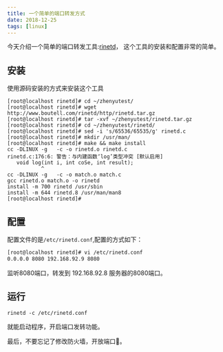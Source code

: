 ```yaml
---
title: 一个简单的端口转发方式
date: 2018-12-25
tags: [linux]
---
```

今天介绍一个简单的端口转发工具:[rinetd](https://www.boutell.com/rinetd/)， 这个工具的安装和配置非常的简单。

## 安装
使用源码安装的方式来安装这个工具
```shell
[root@localhost rinetd]# cd ~/zhenyutest/
[root@localhost rinetd]# wget http://www.boutell.com/rinetd/http/rinetd.tar.gz
[root@localhost rinetd]# tar -xvf ~/zhenyutest/rinetd.tar.gz
[root@localhost rinetd]# cd ~/zhenyutest/rinetd/
[root@localhost rinetd]# sed -i 's/65536/65535/g' rinetd.c
[root@localhost rinetd]# mkdir /usr/man/
[root@localhost rinetd]# make && make install
cc -DLINUX -g   -c -o rinetd.o rinetd.c
rinetd.c:176:6: 警告：与内建函数‘log’类型冲突 [默认启用]
   void log(int i, int coSe, int result);
           ^
cc -DLINUX -g   -c -o match.o match.c
gcc rinetd.o match.o -o rinetd
install -m 700 rinetd /usr/sbin
install -m 644 rinetd.8 /usr/man/man8
[root@localhost rinetd]#
```
## 配置
配置文件的是`/etc/rinetd.conf`,配置的方式如下：
```txt
[root@localhost rinetd]# vi /etc/rinetd.conf
0.0.0.0 8080 192.168.92.9 8080
```
监听8080端口，转发到 192.168.92.8 服务器的8080端口。

## 运行
```shell
rinetd -c /etc/rinetd.conf
```
就能启动程序，开启端口发转功能。


最后，不要忘记了修改防火墙，开放端口🙂。
